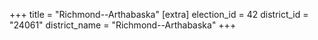 +++
title = "Richmond--Arthabaska"
[extra]
election_id = 42
district_id = "24061"
district_name = "Richmond--Arthabaska"
+++
